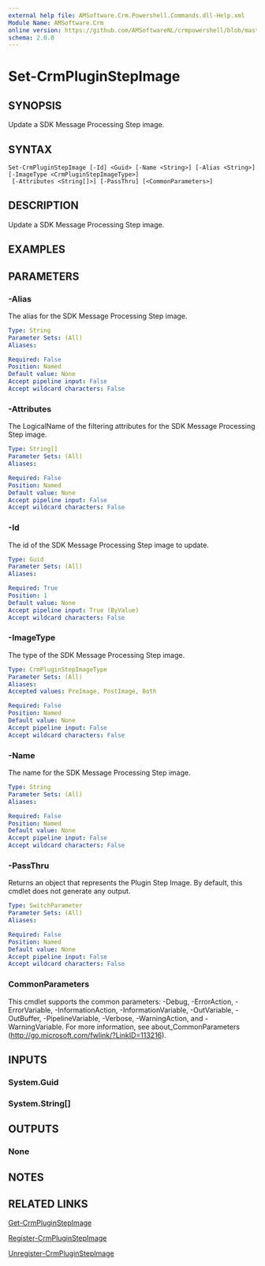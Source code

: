 ```yaml
---
external help file: AMSoftware.Crm.Powershell.Commands.dll-Help.xml
Module Name: AMSoftware.Crm
online version: https://github.com/AMSoftwareNL/crmpowershell/blob/master/docs/Set-CrmPluginStepImage.md
schema: 2.0.0
---
```


# Set-CrmPluginStepImage

## SYNOPSIS
Update a SDK Message Processing Step image.

## SYNTAX

```
Set-CrmPluginStepImage [-Id] <Guid> [-Name <String>] [-Alias <String>] [-ImageType <CrmPluginStepImageType>]
 [-Attributes <String[]>] [-PassThru] [<CommonParameters>]
```

## DESCRIPTION
Update a SDK Message Processing Step image.

## EXAMPLES

## PARAMETERS

### -Alias
The alias for the SDK Message Processing Step image.

```yaml
Type: String
Parameter Sets: (All)
Aliases:

Required: False
Position: Named
Default value: None
Accept pipeline input: False
Accept wildcard characters: False
```

### -Attributes
The LogicalName of the filtering attributes for the SDK Message Processing Step image.

```yaml
Type: String[]
Parameter Sets: (All)
Aliases:

Required: False
Position: Named
Default value: None
Accept pipeline input: False
Accept wildcard characters: False
```

### -Id
The id of the SDK Message Processing Step image to update.

```yaml
Type: Guid
Parameter Sets: (All)
Aliases:

Required: True
Position: 1
Default value: None
Accept pipeline input: True (ByValue)
Accept wildcard characters: False
```

### -ImageType
The type of the SDK Message Processing Step image.

```yaml
Type: CrmPluginStepImageType
Parameter Sets: (All)
Aliases:
Accepted values: PreImage, PostImage, Both

Required: False
Position: Named
Default value: None
Accept pipeline input: False
Accept wildcard characters: False
```

### -Name
The name for the SDK Message Processing Step image.

```yaml
Type: String
Parameter Sets: (All)
Aliases:

Required: False
Position: Named
Default value: None
Accept pipeline input: False
Accept wildcard characters: False
```

### -PassThru
Returns an object that represents the Plugin Step Image. By default, this cmdlet does not generate any output.

```yaml
Type: SwitchParameter
Parameter Sets: (All)
Aliases:

Required: False
Position: Named
Default value: None
Accept pipeline input: False
Accept wildcard characters: False
```

### CommonParameters
This cmdlet supports the common parameters: -Debug, -ErrorAction, -ErrorVariable, -InformationAction, -InformationVariable, -OutVariable, -OutBuffer, -PipelineVariable, -Verbose, -WarningAction, and -WarningVariable. For more information, see about_CommonParameters (http://go.microsoft.com/fwlink/?LinkID=113216).

## INPUTS

### System.Guid
### System.String[]
## OUTPUTS

### None
## NOTES

## RELATED LINKS

[Get-CrmPluginStepImage](Get-CrmPluginStepImage.md)

[Register-CrmPluginStepImage](Register-CrmPluginStepImage.md)

[Unregister-CrmPluginStepImage](Unregister-CrmPluginStepImage.md)